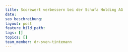 ```yaml
---
title: Scorewert verbessern bei der Schufa Holding AG
date:
seo_beschreibung:
layout: post
feature_bild_path:
tags: []
topics: []
team_member: dr-sven-tintemann
---
```

